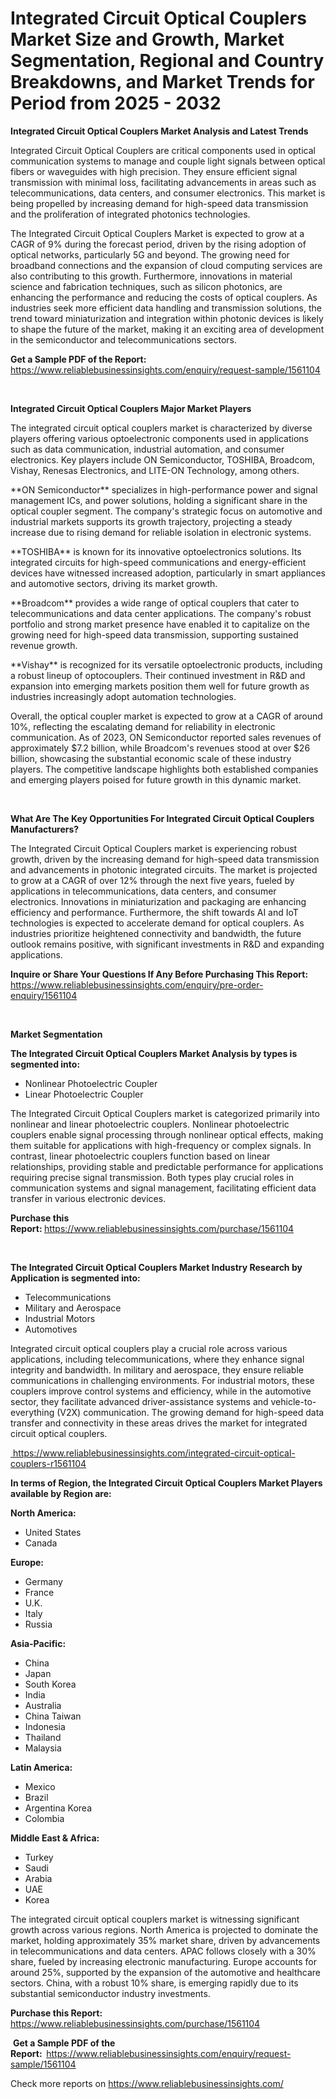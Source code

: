 <p><h1>Integrated Circuit Optical Couplers Market Size and Growth, Market Segmentation, Regional and Country Breakdowns, and Market Trends for Period from 2025 -  2032</h1></p><p><strong>Integrated Circuit Optical Couplers Market Analysis and Latest Trends</strong></p>
<p><p>Integrated Circuit Optical Couplers are critical components used in optical communication systems to manage and couple light signals between optical fibers or waveguides with high precision. They ensure efficient signal transmission with minimal loss, facilitating advancements in areas such as telecommunications, data centers, and consumer electronics. This market is being propelled by increasing demand for high-speed data transmission and the proliferation of integrated photonics technologies.</p><p>The Integrated Circuit Optical Couplers Market is expected to grow at a CAGR of 9% during the forecast period, driven by the rising adoption of optical networks, particularly 5G and beyond. The growing need for broadband connections and the expansion of cloud computing services are also contributing to this growth. Furthermore, innovations in material science and fabrication techniques, such as silicon photonics, are enhancing the performance and reducing the costs of optical couplers. As industries seek more efficient data handling and transmission solutions, the trend toward miniaturization and integration within photonic devices is likely to shape the future of the market, making it an exciting area of development in the semiconductor and telecommunications sectors.</p></p>
<p><strong>Get a Sample PDF of the Report:&nbsp;</strong> <a href="https://www.reliablebusinessinsights.com/enquiry/request-sample/1561104?utm_campaign=2180&utm_medium=2&utm_source=Github&utm_content=ia&utm_term=06042025&utm_id=integrated-circuit-optical-couplers">https://www.reliablebusinessinsights.com/enquiry/request-sample/1561104</a></p>
<p>&nbsp;</p>
<p><strong>Integrated Circuit Optical Couplers Major Market Players</strong></p>
<p><p>The integrated circuit optical couplers market is characterized by diverse players offering various optoelectronic components used in applications such as data communication, industrial automation, and consumer electronics. Key players include ON Semiconductor, TOSHIBA, Broadcom, Vishay, Renesas Electronics, and LITE-ON Technology, among others.</p><p>**ON Semiconductor** specializes in high-performance power and signal management ICs, and power solutions, holding a significant share in the optical coupler segment. The company's strategic focus on automotive and industrial markets supports its growth trajectory, projecting a steady increase due to rising demand for reliable isolation in electronic systems.</p><p>**TOSHIBA** is known for its innovative optoelectronics solutions. Its integrated circuits for high-speed communications and energy-efficient devices have witnessed increased adoption, particularly in smart appliances and automotive sectors, driving its market growth.</p><p>**Broadcom** provides a wide range of optical couplers that cater to telecommunications and data center applications. The company's robust portfolio and strong market presence have enabled it to capitalize on the growing need for high-speed data transmission, supporting sustained revenue growth.</p><p>**Vishay** is recognized for its versatile optoelectronic products, including a robust lineup of optocouplers. Their continued investment in R&D and expansion into emerging markets position them well for future growth as industries increasingly adopt automation technologies.</p><p>Overall, the optical coupler market is expected to grow at a CAGR of around 10%, reflecting the escalating demand for reliability in electronic communication. As of 2023, ON Semiconductor reported sales revenues of approximately $7.2 billion, while Broadcom's revenues stood at over $26 billion, showcasing the substantial economic scale of these industry players. The competitive landscape highlights both established companies and emerging players poised for future growth in this dynamic market.</p></p>
<p>&nbsp;</p>
<p><strong>What Are The Key Opportunities For Integrated Circuit Optical Couplers Manufacturers?</strong></p>
<p><p>The Integrated Circuit Optical Couplers market is experiencing robust growth, driven by the increasing demand for high-speed data transmission and advancements in photonic integrated circuits. The market is projected to grow at a CAGR of over 12% through the next five years, fueled by applications in telecommunications, data centers, and consumer electronics. Innovations in miniaturization and packaging are enhancing efficiency and performance. Furthermore, the shift towards AI and IoT technologies is expected to accelerate demand for optical couplers. As industries prioritize heightened connectivity and bandwidth, the future outlook remains positive, with significant investments in R&D and expanding applications.</p></p>
<p><strong>Inquire or Share Your Questions If Any Before Purchasing This Report:</strong> <a href="https://www.reliablebusinessinsights.com/enquiry/pre-order-enquiry/1561104?utm_campaign=2180&utm_medium=2&utm_source=Github&utm_content=ia&utm_term=06042025&utm_id=integrated-circuit-optical-couplers">https://www.reliablebusinessinsights.com/enquiry/pre-order-enquiry/1561104</a></p>
<p>&nbsp;</p>
<p><strong>Market Segmentation</strong></p>
<p><strong>The Integrated Circuit Optical Couplers Market Analysis by types is segmented into:</strong></p>
<p><ul><li>Nonlinear Photoelectric Coupler</li><li>Linear Photoelectric Coupler</li></ul></p>
<p><p>The Integrated Circuit Optical Couplers market is categorized primarily into nonlinear and linear photoelectric couplers. Nonlinear photoelectric couplers enable signal processing through nonlinear optical effects, making them suitable for applications with high-frequency or complex signals. In contrast, linear photoelectric couplers function based on linear relationships, providing stable and predictable performance for applications requiring precise signal transmission. Both types play crucial roles in communication systems and signal management, facilitating efficient data transfer in various electronic devices.</p></p>
<p><strong>Purchase this Report:&nbsp;</strong><a href="https://www.reliablebusinessinsights.com/purchase/1561104?utm_campaign=2180&utm_medium=2&utm_source=Github&utm_content=ia&utm_term=06042025&utm_id=integrated-circuit-optical-couplers">https://www.reliablebusinessinsights.com/purchase/1561104</a></p>
<p>&nbsp;</p>
<p><strong>The Integrated Circuit Optical Couplers Market Industry Research by Application is segmented into:</strong></p>
<p><ul><li>Telecommunications</li><li>Military and Aerospace</li><li>Industrial Motors</li><li>Automotives</li></ul></p>
<p><p>Integrated circuit optical couplers play a crucial role across various applications, including telecommunications, where they enhance signal integrity and bandwidth. In military and aerospace, they ensure reliable communications in challenging environments. For industrial motors, these couplers improve control systems and efficiency, while in the automotive sector, they facilitate advanced driver-assistance systems and vehicle-to-everything (V2X) communication. The growing demand for high-speed data transfer and connectivity in these areas drives the market for integrated circuit optical couplers.</p></p>
<p><a href="https://www.reliablebusinessinsights.com/integrated-circuit-optical-couplers-r1561104?utm_campaign=2180&utm_medium=2&utm_source=Github&utm_content=ia&utm_term=06042025&utm_id=integrated-circuit-optical-couplers">&nbsp;https://www.reliablebusinessinsights.com/integrated-circuit-optical-couplers-r1561104</a></p>
<p><strong>In terms of Region, the Integrated Circuit Optical Couplers Market Players available by Region are:</strong></p>
<p>
    <p> <strong> North America: </strong>
        <ul>
            <li>United States</li>
            <li>Canada</li>
        </ul>
        </p> 
    <p> <strong> Europe: </strong>
        <ul>
            <li>Germany</li>
            <li>France</li>
            <li>U.K.</li>
            <li>Italy</li>
            <li>Russia</li>
        </ul>
        </p> 
    <p> <strong> Asia-Pacific: </strong>
        <ul>
            <li>China</li>
            <li>Japan</li>
            <li>South Korea</li>
            <li>India</li>
            <li>Australia</li>
            <li>China Taiwan</li>
            <li>Indonesia</li>
            <li>Thailand</li>
            <li>Malaysia</li>
        </ul>
        </p> 
    <p> <strong> Latin America: </strong>
        <ul>
            <li>Mexico</li>
            <li>Brazil</li>
            <li>Argentina Korea</li>
            <li>Colombia</li>
        </ul>
        </p> 
    <p> <strong> Middle East & Africa: </strong>
        <ul>
            <li>Turkey</li>
            <li>Saudi</li>
            <li>Arabia</li>
            <li>UAE</li>
            <li>Korea</li>
        </ul>
    </p>
    </p>
<p><p>The integrated circuit optical couplers market is witnessing significant growth across various regions. North America is projected to dominate the market, holding approximately 35% market share, driven by advancements in telecommunications and data centers. APAC follows closely with a 30% share, fueled by increasing electronic manufacturing. Europe accounts for around 25%, supported by the expansion of the automotive and healthcare sectors. China, with a robust 10% share, is emerging rapidly due to its substantial semiconductor industry investments.</p></p>
<p><strong>Purchase this Report: </strong><a href="https://www.reliablebusinessinsights.com/purchase/1561104?utm_campaign=2180&utm_medium=2&utm_source=Github&utm_content=ia&utm_term=06042025&utm_id=integrated-circuit-optical-couplers">https://www.reliablebusinessinsights.com/purchase/1561104</a></p>
<p>&nbsp;<strong>Get a Sample PDF of the Report:&nbsp;&nbsp;</strong><a href="https://www.reliablebusinessinsights.com/enquiry/request-sample/1561104?utm_campaign=2180&utm_medium=2&utm_source=Github&utm_content=ia&utm_term=06042025&utm_id=integrated-circuit-optical-couplers">https://www.reliablebusinessinsights.com/enquiry/request-sample/1561104</a></p>
<p><strong></strong></p>
<p>Check more reports on <a href="https://www.reliablebusinessinsights.com/?utm_campaign=2180&utm_medium=2&utm_source=Github&utm_content=ia&utm_term=06042025&utm_id=integrated-circuit-optical-couplers">https://www.reliablebusinessinsights.com/</a></p>